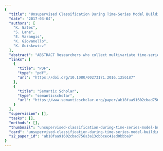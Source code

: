 ```yaml
---
{
  "title": "Unsupervised Classification During Time-Series Model Building",
  "date": "2017-03-04",
  "authors": [
    "K. Gates",
    "S. Lane",
    "E. Varangis",
    "K. Giovanello",
    "K. Guiskewicz"
  ],
  "abstract": "ABSTRACT Researchers who collect multivariate time-series data across individuals must decide whether to model the dynamic processes at the individual level or at the group level. A recent innovation, group iterative multiple model estimation (GIMME), offers one solution to this dichotomy by identifying group-level time-series models in a data-driven manner while also reliably recovering individual-level patterns of dynamic effects. GIMME is unique in that it does not assume homogeneity in processes across individuals in terms of the patterns or weights of temporal effects. However, it can be difficult to make inferences from the nuances in varied individual-level patterns. The present article introduces an algorithm that arrives at subgroups of individuals that have similar dynamic models. Importantly, the researcher does not need to decide the number of subgroups. The final models contain reliable group-, subgroup-, and individual-level patterns that enable generalizable inferences, subgroups of individuals with shared model features, and individual-level patterns and estimates. We show that integrating community detection into the GIMME algorithm improves upon current standards in two important ways: (1) providing reliable classification and (2) increasing the reliability in the recovery of individual-level effects. We demonstrate this method on functional MRI from a sample of former American football players.",
  "links": [
    {
      "title": "PDF",
      "type": "pdf",
      "url": "https://doi.org/10.1080/00273171.2016.1256187"
    },
    {
      "title": "Semantic Scholar",
      "type": "semanticscholar",
      "url": "https://www.semanticscholar.org/paper/ab18faa91602cbad756a3a13cbbcec41ed0bbba9"
    }
  ],
  "supervision": [],
  "tasks": [],
  "methods": [],
  "thumbnail": "unsupervised-classification-during-time-series-model-building-thumb.jpg",
  "card": "unsupervised-classification-during-time-series-model-building-card.jpg",
  "s2_paper_id": "ab18faa91602cbad756a3a13cbbcec41ed0bbba9"
}
---
```


